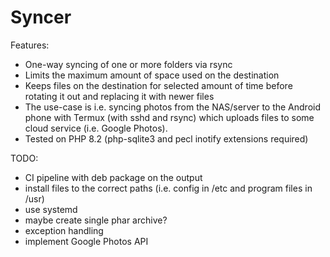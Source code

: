 # Syncer

Features:
* One-way syncing of one or more folders via rsync
* Limits the maximum amount of space used on the destination
* Keeps files on the destination for selected amount of time before rotating it out and replacing it with newer files
* The use-case is i.e. syncing photos from the NAS/server to the Android phone with Termux (with sshd and rsync) 
which uploads files to some cloud service (i.e. Google Photos). 
* Tested on PHP 8.2 (php-sqlite3 and pecl inotify extensions required)

TODO:
* CI pipeline with deb package on the output
* install files to the correct paths (i.e. config in /etc and program files in /usr)
* use systemd
* maybe create single phar archive?
* exception handling
* implement Google Photos API